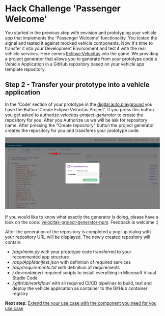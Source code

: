 # Hack Challenge 'Passenger Welcome'

You started in the previous step with envision and prototyping your vehicle app that implements the 'Passenger Welcome' functionality. You tested the signal and tested it against mocked vehicle components. Now it's time to transfer it into your Development Environment and test it with the real vehicle services. Here comes [Eclipse Velocitas](https://websites.eclipseprojects.io/velocitas/) into the game. We providing a project generator that allows you to generate from your prototype code a Vehicle Application in a GitHub repository based on your vehicle app template repository.

## Step 2 - Transfer your prototype into a vehicle application

In the 'Code' section of your prototype in the [digital.auto.playground](https://digitalauto.netlify.app/) you have the Button 'Create Eclipse Velocitas Project'. 
If you press this button you get asked to authorize _velocitas-project-generator_ to create the repository for you. After you Authorize us we will be ask for repository name. After pressing the "Create repository" button the project generator creates the repository for you and transferes your prototype code.

<img src="../assets/generate.png" alt="Project Generator">

If you would like to know what exactly the generator is doing, please have a look on the code: [velocitas-project-generator-npm](https://github.com/eclipse-velocitas/velocitas-project-generator-npm). Feedback is welcome :)

After the generation of the repository is completed a pop-up dialog with your repository URL will be displayed. The newly created repository will contain:
- _/app/main.py_ with your prototype code transferred to your recommented app structure
- _/app/AppManifest.json_ with definition of required services
- _/app/requirements.txt_ with definition of requirements
- _/.devcontainer_/ required scripts to install everything in Microsoft Visual Studio Code 
- _/.gitHub/workflow/_ with all required CI/CD pipelines to build, test and deploy the vehicle application as container to the GitHub container registry

__Next step:__ [Extend the your use case with the component you need for you use case](/docs/step-3-exending.md)
